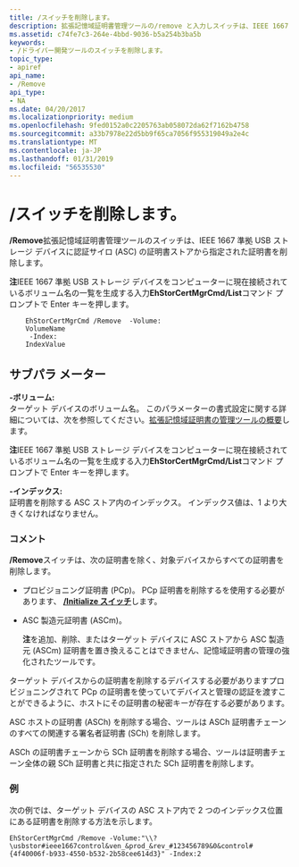 ```yaml
---
title: /スイッチを削除します。
description: 拡張記憶域証明書管理ツールの/remove と入力しスイッチは、IEEE 1667 準拠 USB ストレージ デバイスに認証サイロ (ASC) の証明書ストアから指定された証明書を削除します。注 IEEE 1667 準拠 USB ストレージ デバイスをコンピューターに現在接続されているボリューム名のリストを生成し、EhStorCertMgrCmd/List をコマンド プロンプトで入力し、Enter キーを押します。
ms.assetid: c74fe7c3-264e-4bbd-9036-b5a254b3ba5b
keywords:
- /ドライバー開発ツールのスイッチを削除します。
topic_type:
- apiref
api_name:
- /Remove
api_type:
- NA
ms.date: 04/20/2017
ms.localizationpriority: medium
ms.openlocfilehash: 9fed0152a0c2205763ab058072da62f7162b4758
ms.sourcegitcommit: a33b7978e22d5bb9f65ca7056f955319049a2e4c
ms.translationtype: MT
ms.contentlocale: ja-JP
ms.lasthandoff: 01/31/2019
ms.locfileid: "56535530"
---
```

# <a name="remove-switch"></a>/スイッチを削除します。


**/Remove**拡張記憶域証明書管理ツールのスイッチは、IEEE 1667 準拠 USB ストレージ デバイスに認証サイロ (ASC) の証明書ストアから指定された証明書を削除します。

**注**IEEE 1667 準拠 USB ストレージ デバイスをコンピューターに現在接続されているボリューム名の一覧を生成する入力**EhStorCertMgrCmd/List**コマンド プロンプトで Enter キーを押します。



```
    EhStorCertMgrCmd /Remove  -Volume:
    VolumeName
     -Index:
    IndexValue
```

## <a name="span-idsubparametersspanspan-idsubparametersspanspan-idsubparametersspansubparameters"></a><span id="Subparameters"></span><span id="subparameters"></span><span id="SUBPARAMETERS"></span>サブパラ メーター


<span id="_______-Volume_______"></span><span id="_______-volume_______"></span><span id="_______-VOLUME_______"></span> **-ボリューム:**   
ターゲット デバイスのボリューム名。 このパラメーターの書式設定に関する詳細については、次を参照してください。[拡張記憶域証明書の管理ツールの概要](overview-of-the-enhanced-storage-certificate-management-tool.md)します。

**注**IEEE 1667 準拠 USB ストレージ デバイスをコンピューターに現在接続されているボリューム名の一覧を生成する入力**EhStorCertMgrCmd/List**コマンド プロンプトで Enter キーを押します。



<span id="_______-Index_______"></span><span id="_______-index_______"></span><span id="_______-INDEX_______"></span> **-インデックス:**   
証明書を削除する ASC ストア内のインデックス。 インデックス値は、1 より大きくなければなりません。

### <a name="span-idcommentsspanspan-idcommentsspancomments"></a><span id="comments"></span><span id="COMMENTS"></span>コメント

**/Remove**スイッチは、次の証明書を除く、対象デバイスからすべての証明書を削除します。

-   プロビジョニング証明書 (PCp)。 PCp 証明書を削除するを使用する必要があります、 [ **/Initialize スイッチ**](-initialize-switch.md)します。

-   ASC 製造元証明書 (ASCm)。

    **注**を追加、削除、またはターゲット デバイスに ASC ストアから ASC 製造元 (ASCm) 証明書を置き換えることはできません、記憶域証明書の管理の強化されたツールです。



ターゲット デバイスからの証明書を削除するデバイスする必要がありますプロビジョニングされて PCp の証明書を使っていてデバイスと管理の認証を渡すことができるように、ホストにその証明書の秘密キーが存在する必要があります。

ASC ホストの証明書 (ASCh) を削除する場合、ツールは ASCh 証明書チェーンのすべての関連する署名者証明書 (SCh) を削除します。

ASCh の証明書チェーンから SCh 証明書を削除する場合、ツールは証明書チェーン全体の親 SCh 証明書と共に指定された SCh 証明書を削除します。

### <a name="span-idexamplespanspan-idexamplespanexample"></a><span id="example"></span><span id="EXAMPLE"></span>例

次の例では、ターゲット デバイスの ASC ストア内で 2 つのインデックス位置にある証明書を削除する方法を示します。

```
EhStorCertMgrCmd /Remove -Volume:"\\?\usbstor#ieee1667control&ven_&prod_&rev_#123456789&0&control#{4f40006f-b933-4550-b532-2b58cee614d3}" -Index:2
```









